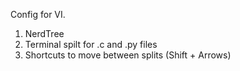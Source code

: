 Config for VI.
1) NerdTree
2) Terminal spilt for .c and .py files
3) Shortcuts to move between splits (Shift + Arrows)

